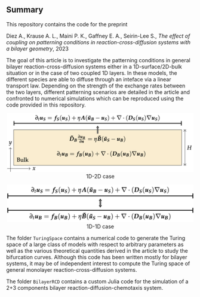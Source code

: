 ## Summary

This repository contains the code for the preprint 

Diez A., Krause A. L., Maini P. K., Gaffney E. A., Seirin-Lee S., *The effect of coupling on patterning conditions in reaction-cross-diffusion systems with a bilayer geometry*, 2023 

The goal of this article is to investigate the patterning conditions in general bilayer reaction-cross-diffusion systems either in a 1D-surface/2D-bulk situation or in the case of two coupled 1D layers. In these models, the different species are able to diffuse through an inteface via a linear transport law. Depending on the strength of the exchange rates between the two layers, different patterning scenarios are detailed in the article and confronted to numerical simulations which can be reproduced using the code provided in this repository. 

<p align="center">
<img src="./fig/fig_general_1D2D.png" alt="model" width="500"/>
1D-2D case
</p>


<p align="center">
<img src="./fig/fig_general_1D1D.png" alt="model" width="500"/>
1D-1D case
</p>

The folder `TuringSpace` contains a numerical code to generate the Turing space of a large class of models with respect to arbitrary parameters as well as the various theoretical quantities derived in the article to study the bifurcation curves. Although this code has been written mostly for bilayer systems, it may be of independent interest to compute the Turing space of general monolayer reaction-cross-diffusion systems. 

The folder `BilayerRCD` contains a custom Julia code for the simulation of a 2+3 components bilayer reaction-diffusion-chemotaxis system. 